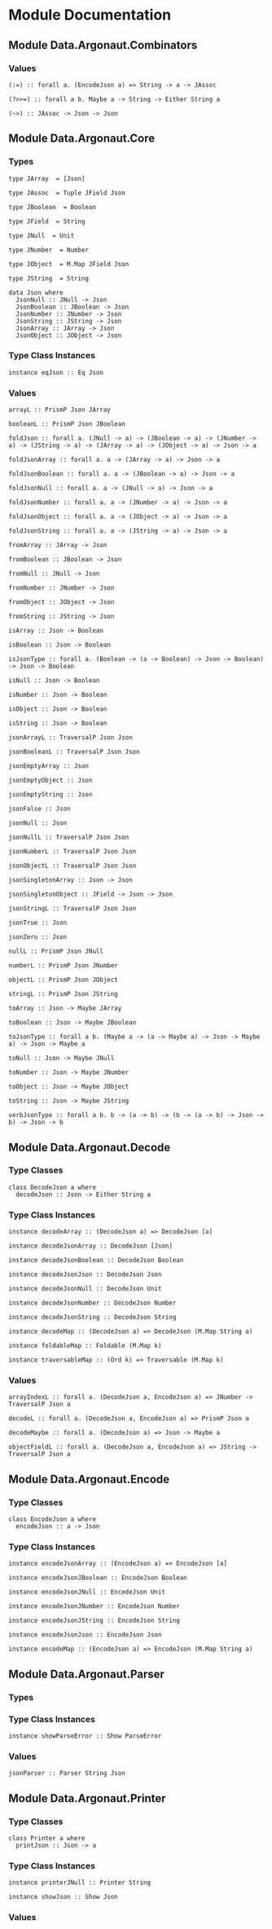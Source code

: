 # Module Documentation

## Module Data.Argonaut.Combinators

### Values

    (:=) :: forall a. (EncodeJson a) => String -> a -> JAssoc

    (?>>=) :: forall a b. Maybe a -> String -> Either String a

    (~>) :: JAssoc -> Json -> Json


## Module Data.Argonaut.Core

### Types

    type JArray  = [Json]

    type JAssoc  = Tuple JField Json

    type JBoolean  = Boolean

    type JField  = String

    type JNull  = Unit

    type JNumber  = Number

    type JObject  = M.Map JField Json

    type JString  = String

    data Json where
      JsonNull :: JNull -> Json
      JsonBoolean :: JBoolean -> Json
      JsonNumber :: JNumber -> Json
      JsonString :: JString -> Json
      JsonArray :: JArray -> Json
      JsonObject :: JObject -> Json


### Type Class Instances

    instance eqJson :: Eq Json


### Values

    arrayL :: PrismP Json JArray

    booleanL :: PrismP Json JBoolean

    foldJson :: forall a. (JNull -> a) -> (JBoolean -> a) -> (JNumber -> a) -> (JString -> a) -> (JArray -> a) -> (JObject -> a) -> Json -> a

    foldJsonArray :: forall a. a -> (JArray -> a) -> Json -> a

    foldJsonBoolean :: forall a. a -> (JBoolean -> a) -> Json -> a

    foldJsonNull :: forall a. a -> (JNull -> a) -> Json -> a

    foldJsonNumber :: forall a. a -> (JNumber -> a) -> Json -> a

    foldJsonObject :: forall a. a -> (JObject -> a) -> Json -> a

    foldJsonString :: forall a. a -> (JString -> a) -> Json -> a

    fromArray :: JArray -> Json

    fromBoolean :: JBoolean -> Json

    fromNull :: JNull -> Json

    fromNumber :: JNumber -> Json

    fromObject :: JObject -> Json

    fromString :: JString -> Json

    isArray :: Json -> Boolean

    isBoolean :: Json -> Boolean

    isJsonType :: forall a. (Boolean -> (a -> Boolean) -> Json -> Boolean) -> Json -> Boolean

    isNull :: Json -> Boolean

    isNumber :: Json -> Boolean

    isObject :: Json -> Boolean

    isString :: Json -> Boolean

    jsonArrayL :: TraversalP Json Json

    jsonBooleanL :: TraversalP Json Json

    jsonEmptyArray :: Json

    jsonEmptyObject :: Json

    jsonEmptyString :: Json

    jsonFalse :: Json

    jsonNull :: Json

    jsonNullL :: TraversalP Json Json

    jsonNumberL :: TraversalP Json Json

    jsonObjectL :: TraversalP Json Json

    jsonSingletonArray :: Json -> Json

    jsonSingletonObject :: JField -> Json -> Json

    jsonStringL :: TraversalP Json Json

    jsonTrue :: Json

    jsonZero :: Json

    nullL :: PrismP Json JNull

    numberL :: PrismP Json JNumber

    objectL :: PrismP Json JObject

    stringL :: PrismP Json JString

    toArray :: Json -> Maybe JArray

    toBoolean :: Json -> Maybe JBoolean

    toJsonType :: forall a b. (Maybe a -> (a -> Maybe a) -> Json -> Maybe a) -> Json -> Maybe a

    toNull :: Json -> Maybe JNull

    toNumber :: Json -> Maybe JNumber

    toObject :: Json -> Maybe JObject

    toString :: Json -> Maybe JString

    verbJsonType :: forall a b. b -> (a -> b) -> (b -> (a -> b) -> Json -> b) -> Json -> b


## Module Data.Argonaut.Decode

### Type Classes

    class DecodeJson a where
      decodeJson :: Json -> Either String a


### Type Class Instances

    instance decodeArray :: (DecodeJson a) => DecodeJson [a]

    instance decodeJsonArray :: DecodeJson [Json]

    instance decodeJsonBoolean :: DecodeJson Boolean

    instance decodeJsonJson :: DecodeJson Json

    instance decodeJsonNull :: DecodeJson Unit

    instance decodeJsonNumber :: DecodeJson Number

    instance decodeJsonString :: DecodeJson String

    instance decodeMap :: (DecodeJson a) => DecodeJson (M.Map String a)

    instance foldableMap :: Foldable (M.Map k)

    instance traversableMap :: (Ord k) => Traversable (M.Map k)


### Values

    arrayIndexL :: forall a. (DecodeJson a, EncodeJson a) => JNumber -> TraversalP Json a

    decodeL :: forall a. (DecodeJson a, EncodeJson a) => PrismP Json a

    decodeMaybe :: forall a. (DecodeJson a) => Json -> Maybe a

    objectFieldL :: forall a. (DecodeJson a, EncodeJson a) => JString -> TraversalP Json a


## Module Data.Argonaut.Encode

### Type Classes

    class EncodeJson a where
      encodeJson :: a -> Json


### Type Class Instances

    instance encodeJsonArray :: (EncodeJson a) => EncodeJson [a]

    instance encodeJsonJBoolean :: EncodeJson Boolean

    instance encodeJsonJNull :: EncodeJson Unit

    instance encodeJsonJNumber :: EncodeJson Number

    instance encodeJsonJString :: EncodeJson String

    instance encodeJsonJson :: EncodeJson Json

    instance encodeMap :: (EncodeJson a) => EncodeJson (M.Map String a)


## Module Data.Argonaut.Parser

### Types


### Type Class Instances

    instance showParseError :: Show ParseError


### Values

    jsonParser :: Parser String Json


## Module Data.Argonaut.Printer

### Type Classes

    class Printer a where
      printJson :: Json -> a


### Type Class Instances

    instance printerJNull :: Printer String

    instance showJson :: Show Json


### Values



